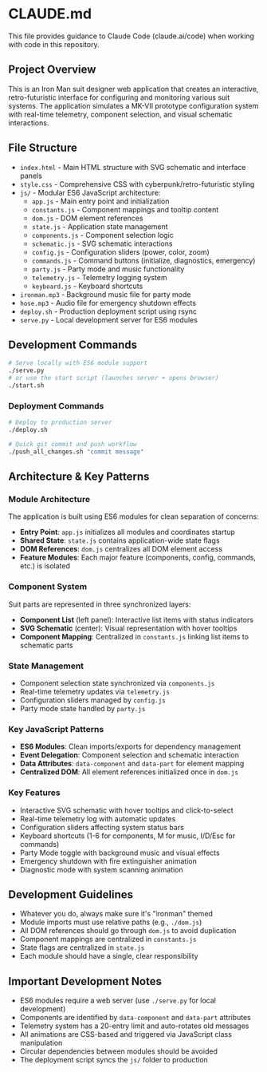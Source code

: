 # CLAUDE.md

This file provides guidance to Claude Code (claude.ai/code) when working with code in this repository.

## Project Overview

This is an Iron Man suit designer web application that creates an interactive, retro-futuristic interface for configuring and monitoring various suit systems. The application simulates a MK-VII prototype configuration system with real-time telemetry, component selection, and visual schematic interactions.

## File Structure

- `index.html` - Main HTML structure with SVG schematic and interface panels
- `style.css` - Comprehensive CSS with cyberpunk/retro-futuristic styling
- `js/` - Modular ES6 JavaScript architecture:
  - `app.js` - Main entry point and initialization
  - `constants.js` - Component mappings and tooltip content
  - `dom.js` - DOM element references
  - `state.js` - Application state management
  - `components.js` - Component selection logic
  - `schematic.js` - SVG schematic interactions
  - `config.js` - Configuration sliders (power, color, zoom)
  - `commands.js` - Command buttons (initialize, diagnostics, emergency)
  - `party.js` - Party mode and music functionality
  - `telemetry.js` - Telemetry logging system
  - `keyboard.js` - Keyboard shortcuts
- `ironman.mp3` - Background music file for party mode
- `hose.mp3` - Audio file for emergency shutdown effects
- `deploy.sh` - Production deployment script using rsync
- `serve.py` - Local development server for ES6 modules

## Development Commands

```bash
# Serve locally with ES6 module support
./serve.py
# or use the start script (launches server + opens browser)
./start.sh
```

### Deployment Commands

```bash
# Deploy to production server
./deploy.sh

# Quick git commit and push workflow
./push_all_changes.sh "commit message"
```

## Architecture & Key Patterns

### Module Architecture
The application is built using ES6 modules for clean separation of concerns:
- **Entry Point**: `app.js` initializes all modules and coordinates startup
- **Shared State**: `state.js` contains application-wide state flags
- **DOM References**: `dom.js` centralizes all DOM element access
- **Feature Modules**: Each major feature (components, config, commands, etc.) is isolated

### Component System
Suit parts are represented in three synchronized layers:
- **Component List** (left panel): Interactive list items with status indicators
- **SVG Schematic** (center): Visual representation with hover tooltips
- **Component Mapping**: Centralized in `constants.js` linking list items to schematic parts

### State Management
- Component selection state synchronized via `components.js`
- Real-time telemetry updates via `telemetry.js`
- Configuration sliders managed by `config.js`
- Party mode state handled by `party.js`

### Key JavaScript Patterns
- **ES6 Modules**: Clean imports/exports for dependency management
- **Event Delegation**: Component selection and schematic interaction
- **Data Attributes**: `data-component` and `data-part` for element mapping
- **Centralized DOM**: All element references initialized once in `dom.js`

### Key Features
- Interactive SVG schematic with hover tooltips and click-to-select
- Real-time telemetry log with automatic updates
- Configuration sliders affecting system status bars
- Keyboard shortcuts (1-6 for components, M for music, I/D/Esc for commands)
- Party Mode toggle with background music and visual effects
- Emergency shutdown with fire extinguisher animation
- Diagnostic mode with system scanning animation

## Development Guidelines

- Whatever you do, always make sure it's "ironman" themed
- Module imports must use relative paths (e.g., `./dom.js`)
- All DOM references should go through `dom.js` to avoid duplication
- Component mappings are centralized in `constants.js`
- State flags are centralized in `state.js`
- Each module should have a single, clear responsibility

## Important Development Notes

- ES6 modules require a web server (use `./serve.py` for local development)
- Components are identified by `data-component` and `data-part` attributes
- Telemetry system has a 20-entry limit and auto-rotates old messages
- All animations are CSS-based and triggered via JavaScript class manipulation
- Circular dependencies between modules should be avoided
- The deployment script syncs the `js/` folder to production